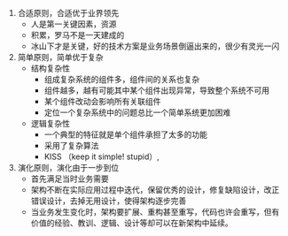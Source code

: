 1. 合适原则，合适优于业界领先
    * 人是第一关键因素，资源
    * 积累，罗马不是一天建成的
    * 冰山下才是关键，好的技术方案是业务场景倒逼出来的，很少有灵光一闪
2. 简单原则，简单优于复杂
    * 结构复杂性
        - 组成复杂系统的组件多，组件间的关系也复杂
        - 组件越多，越有可能其中某个组件出现异常，导致整个系统不可用
        - 某个组件改动会影响所有关联组件
        - 定位一个复杂系统中的问题总比一个简单系统更加困难
    * 逻辑复杂性
        - 一个典型的特征就是单个组件承担了太多的功能
        - 采用了复杂算法
        - KISS （keep it simple! stupid）,
3. 演化原则，演化由于一步到位
    * 首先满足当时业务需要
    * 架构不断在实际应用过程中迭代，保留优秀的设计，修复缺陷设计，改正错误设计，去掉无用设计，使得架构逐步完善
    * 当业务发生变化时，架构要扩展、重构甚至重写，代码也许会重写，但有价值的经验、教训、逻辑、设计等却可以在新架构中延续。
